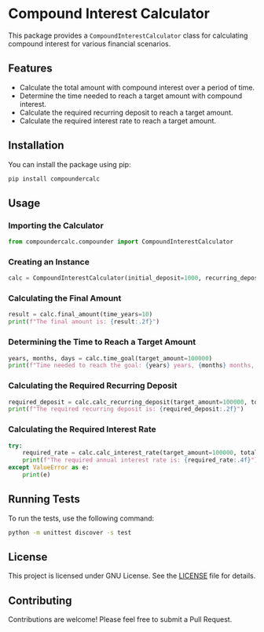 
# Compound Interest Calculator

This package provides a `CompoundInterestCalculator` class for calculating compound interest for various financial scenarios.

## Features

- Calculate the total amount with compound interest over a period of time.
- Determine the time needed to reach a target amount with compound interest.
- Calculate the required recurring deposit to reach a target amount.
- Calculate the required interest rate to reach a target amount.

## Installation

You can install the package using pip:

```bash
pip install compoundercalc
```

## Usage

### Importing the Calculator

```python
from compoundercalc.compounder import CompoundInterestCalculator
```

### Creating an Instance

```python
calc = CompoundInterestCalculator(initial_deposit=1000, recurring_deposit=150, num_recurring_per_year=12, interest_rate=0.08)
```

### Calculating the Final Amount

```python
result = calc.final_amount(time_years=10)
print(f"The final amount is: {result:.2f}")
```

### Determining the Time to Reach a Target Amount

```python
years, months, days = calc.time_goal(target_amount=100000)
print(f"Time needed to reach the goal: {years} years, {months} months, and {days} days")
```

### Calculating the Required Recurring Deposit

```python
required_deposit = calc.calc_recurring_deposit(target_amount=100000, total_years=10)
print(f"The required recurring deposit is: {required_deposit:.2f}")
```

### Calculating the Required Interest Rate

```python
try:
    required_rate = calc.calc_interest_rate(target_amount=100000, total_years=10)
    print(f"The required annual interest rate is: {required_rate:.4f}")
except ValueError as e:
    print(e)
```

## Running Tests

To run the tests, use the following command:

```bash
python -m unittest discover -s test
```

## License

This project is licensed under GNU License. See the [LICENSE](LICENSE) file for details.

## Contributing

Contributions are welcome! Please feel free to submit a Pull Request.

